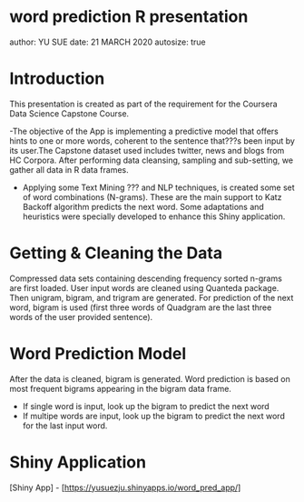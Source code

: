word prediction R presentation
========================================================
author: YU SUE
date: 21 MARCH 2020
autosize: true

Introduction
========================================================

This presentation is created as part of the requirement for the Coursera Data Science Capstone Course.

-The objective of the App is implementing a predictive model that offers hints to one or more words, coherent to the sentence that???s been input by its user.The Capstone dataset used includes twitter, news and blogs from HC Corpora. After performing data cleansing, sampling and sub-setting, we gather all data in R data frames.
- Applying some Text Mining ??? and NLP techniques, is created some set of word combinations (N-grams). These are the main support to Katz Backoff algorithm predicts the next word. Some adaptations and heuristics were specially developed to enhance this Shiny application.


Getting & Cleaning the Data
========================================================

Compressed data sets containing descending frequency sorted n-grams are first loaded.
User input words are cleaned using Quanteda package. Then unigram, bigram, and trigram are generated.
For prediction of the next word, bigram is used (first three words of Quadgram are the last three words of the user provided sentence).


Word Prediction Model
========================================================

After the data is cleaned, bigram is generated. Word prediction is based on most frequent bigrams appearing in the bigram data frame. 
- If single word is input, look up the bigram to predict the next word
- If multipe words are input, look up the bigram to predict the next word for the last input word.

Shiny Application
======================================================
[Shiny App] - [https://yusuezju.shinyapps.io/word_pred_app/]

